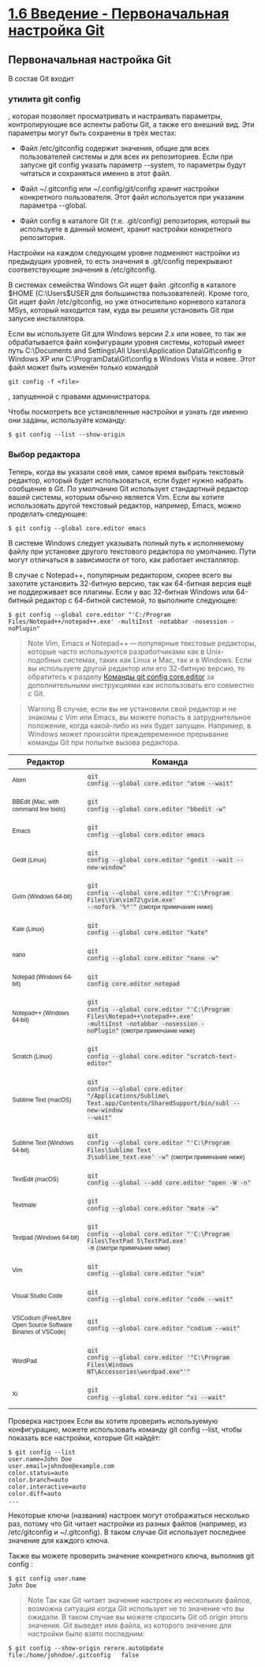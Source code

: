 # [1.6 Введение - Первоначальная настройка Git](https://git-scm.com/book/ru/v2/%D0%92%D0%B2%D0%B5%D0%B4%D0%B5%D0%BD%D0%B8%D0%B5-%D0%9F%D0%B5%D1%80%D0%B2%D0%BE%D0%BD%D0%B0%D1%87%D0%B0%D0%BB%D1%8C%D0%BD%D0%B0%D1%8F-%D0%BD%D0%B0%D1%81%D1%82%D1%80%D0%BE%D0%B9%D0%BA%D0%B0-Git)

## Первоначальная настройка Git

В состав Git входит 
### утилита git config
, которая позволяет просматривать и настраивать параметры, контролирующие все аспекты работы Git, а также его внешний вид. Эти параметры могут быть сохранены в трёх местах:

- Файл /etc/gitconfig содержит значения, общие для всех пользователей системы и для всех их репозиториев. Если при запуске git config указать параметр --system, то параметры будут читаться и сохраняться именно в этот файл.

- Файл ~/.gitconfig или ~/.config/git/config хранит настройки конкретного пользователя. Этот файл используется при указании параметра --global.

- Файл config в каталоге Git (т.е. .git/config) репозитория, который вы используете в данный момент, хранит настройки конкретного репозитория.

Настройки на каждом следующем уровне подменяют настройки из предыдущих уровней, то есть значения в .git/config перекрывают соответствующие значения в /etc/gitconfig.

В системах семейства Windows Git ищет файл .gitconfig в каталоге $HOME (C:\Users\$USER для большинства пользователей). Кроме того, Git ищет файл /etc/gitconfig, но уже относительно корневого каталога MSys, который находится там, куда вы решили установить Git при запуске инсталлятора.

Если вы используете Git для Windows версии 2.х или новее, то так же обрабатывается файл конфигурации уровня системы, который имеет путь C:\Documents and Settings\All Users\Application Data\Git\config в Windows XP или C:\ProgramData\Git\config в Windows Vista и новее. Этот файл может быть изменён только командой 

    git config -f <file>
, запущенной с правами администратора.

Чтобы посмотреть все установленные настройки и узнать где именно они заданы, используйте команду:

    $ git config --list --show-origin
     
  
### Выбор редактора
Теперь, когда вы указали своё имя, самое время выбрать текстовый редактор, который будет использоваться, если будет нужно набрать сообщение в Git. По умолчанию Git использует стандартный редактор вашей системы, которым обычно является Vim. Если вы хотите использовать другой текстовый редактор, например, Emacs, можно проделать следующее:

    $ git config --global core.editor emacs
     
В системе Windows следует указывать полный путь к исполняемому файлу при установке другого текстового редактора по умолчанию. Пути могут отличаться в зависимости от того, как работает инсталлятор.

В случае с Notepad++, популярным редактором, скорее всего вы захотите установить 32-битную версию, так как 64-битная версия ещё не поддерживает все плагины. Если у вас 32-битная Windows или 64-битный редактор с 64-битной системой, то выполните следующее:

    $ git config --global core.editor "'C:/Program Files/Notepad++/notepad++.exe' -multiInst -notabbar -nosession -noPlugin"
     

> Note
Vim, Emacs и Notepad++ — популярные текстовые редакторы, которые часто используются разработчиками как в Unix-подобных системах, таких как Linux и Mac, так и в Windows. Если вы используете другой редактор или его 32-битную версию, то обратитесь к разделу <a href="https://git-scm.com/book/ru/v2/ch00/r_core_editor" target="_blank">Команды git config core.editor</a> за дополнительными инструкциями как использовать его совместно с Git.

> Warning
В случае, если вы не установили свой редактор и не знакомы с Vim или Emacs, вы можете попасть в затруднительное положение, когда какой-либо из них будет запущен. Например, в Windows может произойти преждевременное прерывание команды Git при попытке вызова редактора.

| Редактор                                 | Команда                                  |
|------------------------------------------|------------------------------------------|
| <p class="tableblock" style="font-family: sans-serif; margin: 6px 0px 11px; font-size: 12px; line-height: 14.4px; box-sizing: border-box; text-indent: 0px;">Atom</p> | <p class="tableblock" style="font-family: sans-serif; margin: 6px 0px 11px; font-size: 12px; line-height: 14.4px; box-sizing: border-box; text-indent: 0px;"><code style="font-family: monospace; font-size: inherit; border-radius: 3px; display: inline; padding: 0px; margin-bottom: 1em; overflow: auto; line-height: inherit; color: rgb(51, 51, 51); background: rgb(238, 238, 238); border: 1px solid rgb(245, 245, 245); box-sizing: border-box; overflow-wrap: break-word; white-space: pre-wrap;">git config --global core.editor "atom --wait"</code></p> |
| <p class="tableblock" style="font-family: sans-serif; margin: 6px 0px 11px; font-size: 12px; line-height: 14.4px; box-sizing: border-box; text-indent: 0px;">BBEdit (Mac, with command line tools)</p> | <p class="tableblock" style="font-family: sans-serif; margin: 6px 0px 11px; font-size: 12px; line-height: 14.4px; box-sizing: border-box; text-indent: 0px;"><code style="font-family: monospace; font-size: inherit; border-radius: 3px; display: inline; padding: 0px; margin-bottom: 1em; overflow: auto; line-height: inherit; color: rgb(51, 51, 51); background: rgb(238, 238, 238); border: 1px solid rgb(245, 245, 245); box-sizing: border-box; overflow-wrap: break-word; white-space: pre-wrap;">git config --global core.editor "bbedit -w"</code></p> |
| <p class="tableblock" style="font-family: sans-serif; margin: 6px 0px 11px; font-size: 12px; line-height: 14.4px; box-sizing: border-box; text-indent: 0px;">Emacs</p> | <p class="tableblock" style="font-family: sans-serif; margin: 6px 0px 11px; font-size: 12px; line-height: 14.4px; box-sizing: border-box; text-indent: 0px;"><code style="font-family: monospace; font-size: inherit; border-radius: 3px; display: inline; padding: 0px; margin-bottom: 1em; overflow: auto; line-height: inherit; color: rgb(51, 51, 51); background: rgb(238, 238, 238); border: 1px solid rgb(245, 245, 245); box-sizing: border-box; overflow-wrap: break-word; white-space: pre-wrap;">git config --global core.editor emacs</code></p> |
| <p class="tableblock" style="font-family: sans-serif; margin: 6px 0px 11px; font-size: 12px; line-height: 14.4px; box-sizing: border-box; text-indent: 0px;">Gedit (Linux)</p> | <p class="tableblock" style="font-family: sans-serif; margin: 6px 0px 11px; font-size: 12px; line-height: 14.4px; box-sizing: border-box; text-indent: 0px;"><code style="font-family: monospace; font-size: inherit; border-radius: 3px; display: inline; padding: 0px; margin-bottom: 1em; overflow: auto; line-height: inherit; color: rgb(51, 51, 51); background: rgb(238, 238, 238); border: 1px solid rgb(245, 245, 245); box-sizing: border-box; overflow-wrap: break-word; white-space: pre-wrap;">git config --global core.editor "gedit --wait --new-window"</code></p> |
| <p class="tableblock cc_cursor" style="font-family: sans-serif; margin: 6px 0px 11px; font-size: 12px; line-height: 14.4px; box-sizing: border-box; text-indent: 0px;">Gvim (Windows 64-bit)</p> | <p class="tableblock" style="font-family: sans-serif; margin: 6px 0px 11px; font-size: 12px; line-height: 14.4px; box-sizing: border-box; text-indent: 0px;"><code style="font-family: monospace; font-size: inherit; border-radius: 3px; display: inline; padding: 0px; margin-bottom: 1em; overflow: auto; line-height: inherit; color: rgb(51, 51, 51); background: rgb(238, 238, 238); border: 1px solid rgb(245, 245, 245); box-sizing: border-box; overflow-wrap: break-word; white-space: pre-wrap;">git config --global core.editor "'C:\Program Files\Vim\vim72\gvim.exe' --nofork '%*'"</code><span> </span>(смотри примечание ниже)</p> |
| <p class="tableblock" style="font-family: sans-serif; margin: 6px 0px 11px; font-size: 12px; line-height: 14.4px; box-sizing: border-box; text-indent: 0px;">Kate (Linux)</p> | <p class="tableblock" style="font-family: sans-serif; margin: 6px 0px 11px; font-size: 12px; line-height: 14.4px; box-sizing: border-box; text-indent: 0px;"><code style="font-family: monospace; font-size: inherit; border-radius: 3px; display: inline; padding: 0px; margin-bottom: 1em; overflow: auto; line-height: inherit; color: rgb(51, 51, 51); background: rgb(238, 238, 238); border: 1px solid rgb(245, 245, 245); box-sizing: border-box; overflow-wrap: break-word; white-space: pre-wrap;">git config --global core.editor "kate"</code></p> |
| <p class="tableblock" style="font-family: sans-serif; margin: 6px 0px 11px; font-size: 12px; line-height: 14.4px; box-sizing: border-box; text-indent: 0px;">nano</p> | <p class="tableblock" style="font-family: sans-serif; margin: 6px 0px 11px; font-size: 12px; line-height: 14.4px; box-sizing: border-box; text-indent: 0px;"><code style="font-family: monospace; font-size: inherit; border-radius: 3px; display: inline; padding: 0px; margin-bottom: 1em; overflow: auto; line-height: inherit; color: rgb(51, 51, 51); background: rgb(238, 238, 238); border: 1px solid rgb(245, 245, 245); box-sizing: border-box; overflow-wrap: break-word; white-space: pre-wrap;">git config --global core.editor "nano -w"</code></p> |
| <p class="tableblock" style="font-family: sans-serif; margin: 6px 0px 11px; font-size: 12px; line-height: 14.4px; box-sizing: border-box; text-indent: 0px;">Notepad (Windows 64-bit)</p> | <p class="tableblock" style="font-family: sans-serif; margin: 6px 0px 11px; font-size: 12px; line-height: 14.4px; box-sizing: border-box; text-indent: 0px;"><code style="font-family: monospace; font-size: inherit; border-radius: 3px; display: inline; padding: 0px; margin-bottom: 1em; overflow: auto; line-height: inherit; color: rgb(51, 51, 51); background: rgb(238, 238, 238); border: 1px solid rgb(245, 245, 245); box-sizing: border-box; overflow-wrap: break-word; white-space: pre-wrap;">git config core.editor notepad</code></p> |
| <p class="tableblock" style="font-family: sans-serif; margin: 6px 0px 11px; font-size: 12px; line-height: 14.4px; box-sizing: border-box; text-indent: 0px;">Notepad++ (Windows 64-bit)</p> | <p class="tableblock" style="font-family: sans-serif; margin: 6px 0px 11px; font-size: 12px; line-height: 14.4px; box-sizing: border-box; text-indent: 0px;"><code style="font-family: monospace; font-size: inherit; border-radius: 3px; display: inline; padding: 0px; margin-bottom: 1em; overflow: auto; line-height: inherit; color: rgb(51, 51, 51); background: rgb(238, 238, 238); border: 1px solid rgb(245, 245, 245); box-sizing: border-box; overflow-wrap: break-word; white-space: pre-wrap;">git config --global core.editor "'C:\Program Files\Notepad++\notepad++.exe' -multiInst -notabbar -nosession -noPlugin"</code><span> </span>(смотри примечание ниже)</p> |
| <p class="tableblock" style="font-family: sans-serif; margin: 6px 0px 11px; font-size: 12px; line-height: 14.4px; box-sizing: border-box; text-indent: 0px;">Scratch (Linux)</p> | <p class="tableblock" style="font-family: sans-serif; margin: 6px 0px 11px; font-size: 12px; line-height: 14.4px; box-sizing: border-box; text-indent: 0px;"><code style="font-family: monospace; font-size: inherit; border-radius: 3px; display: inline; padding: 0px; margin-bottom: 1em; overflow: auto; line-height: inherit; color: rgb(51, 51, 51); background: rgb(238, 238, 238); border: 1px solid rgb(245, 245, 245); box-sizing: border-box; overflow-wrap: break-word; white-space: pre-wrap;">git config --global core.editor "scratch-text-editor"</code></p> |
| <p class="tableblock" style="font-family: sans-serif; margin: 6px 0px 11px; font-size: 12px; line-height: 14.4px; box-sizing: border-box; text-indent: 0px;">Sublime Text (macOS)</p> | <p class="tableblock" style="font-family: sans-serif; margin: 6px 0px 11px; font-size: 12px; line-height: 14.4px; box-sizing: border-box; text-indent: 0px;"><code style="font-family: monospace; font-size: inherit; border-radius: 3px; display: inline; padding: 0px; margin-bottom: 1em; overflow: auto; line-height: inherit; color: rgb(51, 51, 51); background: rgb(238, 238, 238); border: 1px solid rgb(245, 245, 245); box-sizing: border-box; overflow-wrap: break-word; white-space: pre-wrap;">git config --global core.editor "/Applications/Sublime\ Text.app/Contents/SharedSupport/bin/subl --new-window --wait"</code></p> |
| <p class="tableblock" style="font-family: sans-serif; margin: 6px 0px 11px; font-size: 12px; line-height: 14.4px; box-sizing: border-box; text-indent: 0px;">Sublime Text (Windows 64-bit)</p> | <p class="tableblock" style="font-family: sans-serif; margin: 6px 0px 11px; font-size: 12px; line-height: 14.4px; box-sizing: border-box; text-indent: 0px;"><code style="font-family: monospace; font-size: inherit; border-radius: 3px; display: inline; padding: 0px; margin-bottom: 1em; overflow: auto; line-height: inherit; color: rgb(51, 51, 51); background: rgb(238, 238, 238); border: 1px solid rgb(245, 245, 245); box-sizing: border-box; overflow-wrap: break-word; white-space: pre-wrap;">git config --global core.editor "'C:\Program Files\Sublime Text 3\sublime_text.exe' -w"</code><span> </span>(смотри примечание ниже)</p> |
| <p class="tableblock" style="font-family: sans-serif; margin: 6px 0px 11px; font-size: 12px; line-height: 14.4px; box-sizing: border-box; text-indent: 0px;">TextEdit (macOS)</p> | <p class="tableblock" style="font-family: sans-serif; margin: 6px 0px 11px; font-size: 12px; line-height: 14.4px; box-sizing: border-box; text-indent: 0px;"><code style="font-family: monospace; font-size: inherit; border-radius: 3px; display: inline; padding: 0px; margin-bottom: 1em; overflow: auto; line-height: inherit; color: rgb(51, 51, 51); background: rgb(238, 238, 238); border: 1px solid rgb(245, 245, 245); box-sizing: border-box; overflow-wrap: break-word; white-space: pre-wrap;">git config --global --add core.editor "open -W -n"</code></p> |
| <p class="tableblock" style="font-family: sans-serif; margin: 6px 0px 11px; font-size: 12px; line-height: 14.4px; box-sizing: border-box; text-indent: 0px;">Textmate</p> | <p class="tableblock" style="font-family: sans-serif; margin: 6px 0px 11px; font-size: 12px; line-height: 14.4px; box-sizing: border-box; text-indent: 0px;"><code style="font-family: monospace; font-size: inherit; border-radius: 3px; display: inline; padding: 0px; margin-bottom: 1em; overflow: auto; line-height: inherit; color: rgb(51, 51, 51); background: rgb(238, 238, 238); border: 1px solid rgb(245, 245, 245); box-sizing: border-box; overflow-wrap: break-word; white-space: pre-wrap;">git config --global core.editor "mate -w"</code></p> |
| <p class="tableblock" style="font-family: sans-serif; margin: 6px 0px 11px; font-size: 12px; line-height: 14.4px; box-sizing: border-box; text-indent: 0px;">Textpad (Windows 64-bit)</p> | <p class="tableblock" style="font-family: sans-serif; margin: 6px 0px 11px; font-size: 12px; line-height: 14.4px; box-sizing: border-box; text-indent: 0px;"><code style="font-family: monospace; font-size: inherit; border-radius: 3px; display: inline; padding: 0px; margin-bottom: 1em; overflow: auto; line-height: inherit; color: rgb(51, 51, 51); background: rgb(238, 238, 238); border: 1px solid rgb(245, 245, 245); box-sizing: border-box; overflow-wrap: break-word; white-space: pre-wrap;">git config --global core.editor "'C:\Program Files\TextPad 5\TextPad.exe' -m</code><span> </span>(смотри примечание ниже)</p> |
| <p class="tableblock" style="font-family: sans-serif; margin: 6px 0px 11px; font-size: 12px; line-height: 14.4px; box-sizing: border-box; text-indent: 0px;">Vim</p> | <p class="tableblock" style="font-family: sans-serif; margin: 6px 0px 11px; font-size: 12px; line-height: 14.4px; box-sizing: border-box; text-indent: 0px;"><code style="font-family: monospace; font-size: inherit; border-radius: 3px; display: inline; padding: 0px; margin-bottom: 1em; overflow: auto; line-height: inherit; color: rgb(51, 51, 51); background: rgb(238, 238, 238); border: 1px solid rgb(245, 245, 245); box-sizing: border-box; overflow-wrap: break-word; white-space: pre-wrap;">git config --global core.editor "vim"</code></p> |
| <p class="tableblock" style="font-family: sans-serif; margin: 6px 0px 11px; font-size: 12px; line-height: 14.4px; box-sizing: border-box; text-indent: 0px;">Visual Studio Code</p> | <p class="tableblock" style="font-family: sans-serif; margin: 6px 0px 11px; font-size: 12px; line-height: 14.4px; box-sizing: border-box; text-indent: 0px;"><code style="font-family: monospace; font-size: inherit; border-radius: 3px; display: inline; padding: 0px; margin-bottom: 1em; overflow: auto; line-height: inherit; color: rgb(51, 51, 51); background: rgb(238, 238, 238); border: 1px solid rgb(245, 245, 245); box-sizing: border-box; overflow-wrap: break-word; white-space: pre-wrap;">git config --global core.editor "code --wait"</code></p> |
| <p class="tableblock" style="font-family: sans-serif; margin: 6px 0px 11px; font-size: 12px; line-height: 14.4px; box-sizing: border-box; text-indent: 0px;">VSCodium (Free/Libre Open Source Software Binaries of VSCode)</p> | <p class="tableblock" style="font-family: sans-serif; margin: 6px 0px 11px; font-size: 12px; line-height: 14.4px; box-sizing: border-box; text-indent: 0px;"><code style="font-family: monospace; font-size: inherit; border-radius: 3px; display: inline; padding: 0px; margin-bottom: 1em; overflow: auto; line-height: inherit; color: rgb(51, 51, 51); background: rgb(238, 238, 238); border: 1px solid rgb(245, 245, 245); box-sizing: border-box; overflow-wrap: break-word; white-space: pre-wrap;">git config --global core.editor "codium --wait"</code></p> |
| <p class="tableblock" style="font-family: sans-serif; margin: 6px 0px 11px; font-size: 12px; line-height: 14.4px; box-sizing: border-box; text-indent: 0px;">WordPad</p> | <p class="tableblock" style="font-family: sans-serif; margin: 6px 0px 11px; font-size: 12px; line-height: 14.4px; box-sizing: border-box; text-indent: 0px;"><code style="font-family: monospace; font-size: inherit; border-radius: 3px; display: inline; padding: 0px; margin-bottom: 1em; overflow: auto; line-height: inherit; color: rgb(51, 51, 51); background: rgb(238, 238, 238); border: 1px solid rgb(245, 245, 245); box-sizing: border-box; overflow-wrap: break-word; white-space: pre-wrap;">git config --global core.editor '"C:\Program Files\Windows NT\Accessories\wordpad.exe"'"</code></p> |
| <p class="tableblock" style="font-family: sans-serif; margin: 6px 0px 11px; font-size: 12px; line-height: 14.4px; box-sizing: border-box; text-indent: 0px;">Xi</p> | <p class="tableblock" style="font-family: sans-serif; margin: 6px 0px 11px; font-size: 12px; line-height: 14.4px; box-sizing: border-box; text-indent: 0px;"><code style="font-family: monospace; font-size: inherit; border-radius: 3px; display: inline; padding: 0px; margin-bottom: 1em; overflow: auto; line-height: inherit; color: rgb(51, 51, 51); background: rgb(238, 238, 238); border: 1px solid rgb(245, 245, 245); box-sizing: border-box; overflow-wrap: break-word; white-space: pre-wrap;">git config --global core.editor "xi --wait"</code></p> |

Проверка настроек
Если вы хотите проверить используемую конфигурацию, можете использовать команду git config --list, чтобы показать все настройки, которые Git найдёт:

    $ git config --list
    user.name=John Doe
    user.email=johndoe@example.com
    color.status=auto
    color.branch=auto
    color.interactive=auto
    color.diff=auto
    ...
Некоторые ключи (названия) настроек могут отображаться несколько раз, потому что Git читает настройки из разных файлов (например, из /etc/gitconfig и ~/.gitconfig). В таком случае Git использует последнее значение для каждого ключа.

Также вы можете проверить значение конкретного ключа, выполнив git config <key>:

    $ git config user.name
    John Doe
> Note
Так как Git читает значение настроек из нескольких файлов, возможна ситуация когда Git использует не то значение что вы ожидали. В таком случае вы можете спросить Git об origin этого значения. Git выведет имя файла, из которого значение для настройки было взято последним:

    $ git config --show-origin rerere.autoUpdate
    file:/home/johndoe/.gitconfig	false
